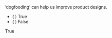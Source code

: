 <panel header=":lock::key: Dogfooding improves product design?">
<question>

‘dogfooding’ can help us improve product designs. 

- ( ) True
- ( ) False

<div slot="answer">

True

</div>
</question>
</panel>
